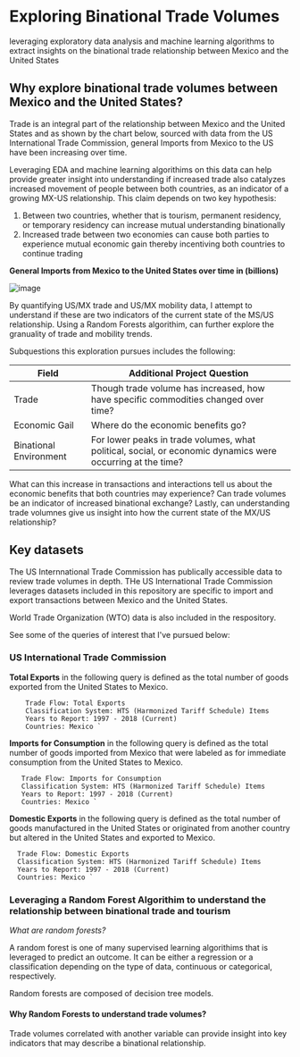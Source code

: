 # Exploring Binational Trade Volumes
leveraging exploratory data analysis and machine learning algorithms to extract insights on the binational trade relationship between Mexico and the United States

## Why explore binational trade volumes between Mexico and the United States?

Trade is an integral part of the relationship between Mexico and the United States and as shown by the chart below, sourced with data from the US International Trade Commission, general Imports from Mexico to the US have been increasing over time.

Leveraging EDA and machine learning algorithims on this data can help provide greater insight into understanding if increased trade also catalyzes increased movement of people between both countries, as an indicator of a growing MX-US relationship. This claim depends on two key hypothesis:

1. Between two countries, whether that is tourism, permanent residency, or temporary residency can increase mutual understanding binationally
1. Increased trade between two economies can cause both parties to experience mutual economic gain thereby incentiving both countries to continue trading

**General Imports from Mexico to the United States over time in (billions)**

![image](https://user-images.githubusercontent.com/48306129/72568970-20702580-386e-11ea-81f8-0b0fccdc2e48.png)

By quantifying US/MX trade and US/MX mobility data, I attempt to understand if these are two indicators of the current state of the MS/US relationship. Using a Random Forests algorithim, can further explore the granuality of trade and mobility trends. 

Subquestions this exploration pursues includes the following:

Field | Additional Project Question
------------ | -------------
Trade | Though trade volume has increased, how have specific commodities changed over time?
Economic Gail | Where do the economic benefits go?
Binational Environment | For lower peaks in trade volumes, what political, social, or economic dynamics were occurring at the time?


What can this increase in transactions and interactions tell us about the economic benefits that both countries may experience? Can trade volumes be an indicator of increased binational exchange? Lastly, can understanding trade volumnes give us insight into how the current state of the MX/US relationship?

## Key datasets
The US Internnational Trade Commission has publically accessible data to review trade volumes in depth. THe US International Trade Commission leverages datasets included in this repository are specific to import and export transactions between Mexico and the United States. 

World Trade Organization (WTO) data is also included in the respository.

See some of the queries of interest that I've pursued below:

### US International Trade Commission

**Total Exports** in the following query is defined as the total number of goods exported from the United States to Mexico.  
```
    Trade Flow: Total Exports
    Classification System: HTS (Harmonized Tariff Schedule) Items
    Years to Report: 1997 - 2018 (Current)
    Countries: Mexico `
 ```

 
**Imports for Consumption** in the following query is defined as the total number of goods imported from Mexico that were labeled as for immediate consumption from the United States to Mexico.
 
 ```
    Trade Flow: Imports for Consumption
    Classification System: HTS (Harmonized Tariff Schedule) Items
    Years to Report: 1997 - 2018 (Current)
    Countries: Mexico `
 ```
  
**Domestic Exports** in the following query is defined as the total number of goods manufactured in the United States or originated from another country but altered in the United States and exported to  Mexico.
 
  ```
    Trade Flow: Domestic Exports
    Classification System: HTS (Harmonized Tariff Schedule) Items
    Years to Report: 1997 - 2018 (Current)
    Countries: Mexico `
 ```

 ### Leveraging a Random Forest Algorithim to understand the relationship between binational trade and tourism 

 _What are random forests?_

 A random forest is one of many supervised learning algorithims that is leveraged to predict an outcome. It can be either a regression or a classification depending on the type of data, continuous or categorical, respectively.

 Random forests are composed of decision tree models.

 #### Why Random Forests to understand trade volumes?

 Trade volumes correlated with another variable can provide insight into key indicators that may describe a binational relationship.   

